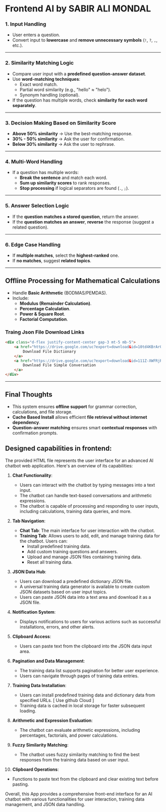 # Frontend AI by SABIR ALI MONDAL

### **1. Input Handling**
- User enters a question.
- Convert input to **lowercase** and **remove unnecessary symbols** (`!`, `?`, `,`, etc.).

---

### **2. Similarity Matching Logic**
- Compare user input with a **predefined question-answer dataset**.
- Use **word-matching techniques**:
  - Exact word match.
  - Partial word similarity (e.g., "hello" ≈ "helo").
  - Synonym handling (optional).
- If the question has multiple words, check **similarity for each word separately**.

---

### **3. Decision Making Based on Similarity Score**
- **Above 50% similarity** → Use the best-matching response.
- **30% - 50% similarity** → Ask the user for confirmation.
- **Below 30% similarity** → Ask the user to rephrase.

---

### **4. Multi-Word Handling**
- If a question has multiple words:
  - **Break the sentence** and match each word.
  - **Sum up similarity scores** to rank responses.
  - **Stop processing** if logical separators are found (`.`, `;`).

---

### **5. Answer Selection Logic**
- If the **question matches a stored question**, return the answer.
- If the **question matches an answer**, **reverse** the response (suggest a related question).

---

### **6. Edge Case Handling**
- If **multiple matches**, select the **highest-ranked** one.
- If **no matches**, suggest **related topics**.

---

## **Offline Processing for Mathematical Calculations**
- Handle **Basic Arithmetic** (BODMAS/PEMDAS).
- Include:
  - **Modulus (Remainder Calculation)**.
  - **Percentage Calculation**.
  - **Power & Square Root**.
  - **Factorial Computation**.

### **Traing Json File Download Links**
```html
<div class="d-flex justify-content-center gap-3 mt-5 mb-5">
    <a href="https://drive.google.com/uc?export=download&id=10td4KBrArO45XstnPfFbRInGb_mXwSRy" class="btn btn-primary" download>
        Download File Dictionary
    </a>
    <a href="https://drive.google.com/uc?export=download&id=111Z-XWFRjRh6FeJSv00vJCDvHz0BMhDM" class="btn btn-success" download>
        Download File Simple Conversation
    </a>
</div>
```

---

## **Final Thoughts**
- This system ensures **offline support** for grammar correction, calculations, and file storage.
- **Cache Based Install** allows efficient **file retrieval without internet dependency**.
- **Question-answer matching** ensures smart **contextual responses** with confirmation prompts.





## Designed capabilities in frontend:
The provided HTML file represents the user interface for an advanced AI chatbot web application. Here's an overview of its capabilities:

1. **Chat Functionality**:
   - Users can interact with the chatbot by typing messages into a text input.
   - The chatbot can handle text-based conversations and arithmetic expressions.
   - The chatbot is capable of processing and responding to user inputs, including calculations, training data queries, and more.

2. **Tab Navigation**:
   - **Chat Tab**: The main interface for user interaction with the chatbot.
   - **Training Tab**: Allows users to add, edit, and manage training data for the chatbot. Users can:
     - Install predefined training data.
     - Add custom training questions and answers.
     - Upload and manage JSON files containing training data.
     - Reset all training data.

3. **JSON Data Hub**:
   - Users can download a predefined dictionary JSON file.
   - A universal training data generator is available to create custom JSON datasets based on user input topics.
   - Users can paste JSON data into a text area and download it as a JSON file.

4. **Notification System**:
   - Displays notifications to users for various actions such as successful installations, errors, and other alerts.

5. **Clipboard Access**:
   - Users can paste text from the clipboard into the JSON data input area.

6. **Pagination and Data Management**:
   - The training data list supports pagination for better user experience.
   - Users can navigate through pages of training data entries.

7. **Training Data Installation**:
   - Users can install predefined training data and dictionary data from specified URLs. [ Use github Cloud ]
   - Training data is cached in local storage for faster subsequent loading.

8. **Arithmetic and Expression Evaluation**:
   - The chatbot can evaluate arithmetic expressions, including percentages, factorials, and power calculations.

9. **Fuzzy Similarity Matching**:
   - The chatbot uses fuzzy similarity matching to find the best responses from the training data based on user input.

10. **Clipboard Operations**:
   - Functions to paste text from the clipboard and clear existing text before pasting.

Overall, this App provides a comprehensive front-end interface for an AI chatbot with various functionalities for user interaction, training data management, and JSON data handling.
